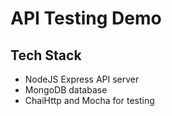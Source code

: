 # API Testing Demo

## Tech Stack

- NodeJS Express API server
- MongoDB database
- ChaiHttp and Mocha for testing
